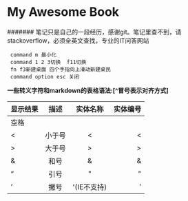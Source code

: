 # My Awesome Book

####### 笔记只是自己的一段经历，感谢git。笔记里查不到，请stackoverflow，必须全英文查找，专业的IT问答网站
```
 command m 最小化
 command 1 2 3切换  f11切换
 fn f3新建桌面 四个手指向上滑动新建桌民
 command option esc 关闭
```
**一些转义字符和markdown的表格语法:[^冒号表示对齐方式]**

| 显示结果 | 描述	   |实体名称| 实体编号 |
|:------ |:------:|:-----:|-------:|
|  空格	  |  &nbsp; |	  |&#160;|
|  <	|小于号	|&lt;	|&#60;|
|  >	|大于号	|&gt;	|&#62;|
|  &	|和号	|&amp;	|&#38;|
|  “	|引号	|&quot;  	|&#34;|
|  ‘	|撇号	|&apos;(IE不支持)|&#39;|